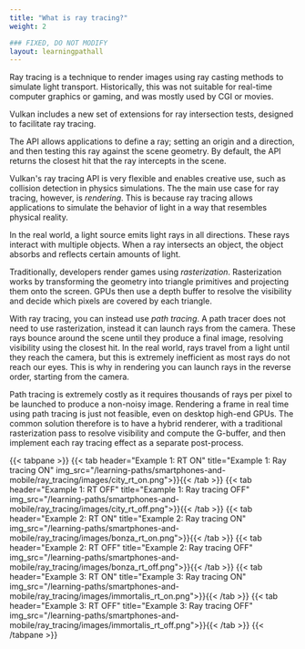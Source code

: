 ```yaml
---
title: "What is ray tracing?"
weight: 2

### FIXED, DO NOT MODIFY
layout: learningpathall
---
```


Ray tracing is a technique to render images using ray casting methods to simulate light transport. Historically, this was not suitable for real-time computer graphics or gaming, and was mostly used by CGI or movies.

Vulkan includes a new set of extensions for ray intersection tests, designed to facilitate ray tracing.

The API allows applications to define a ray; setting an origin and a direction, and then testing this ray against the scene geometry. By default, the API returns the closest hit that the ray intercepts in the scene.

Vulkan's ray tracing API is very flexible and enables creative use, such as collision detection in physics simulations. The the main use case for ray tracing, however, is *rendering*. This is because ray tracing allows applications to simulate the behavior of light in a way that resembles physical reality.

In the real world, a light source emits light rays in all directions. These rays interact with multiple objects. When a ray intersects an object, the object absorbs and reflects certain amounts of light.

Traditionally, developers render games using *rasterization*. Rasterization works by transforming the geometry into triangle primitives and projecting them onto the screen. GPUs then use a depth buffer to resolve the visibility and decide which pixels are covered by each triangle.

With ray tracing, you can instead use *path tracing*. A path tracer does not need to use rasterization, instead it can launch rays from the camera. These rays bounce around the scene until they produce a final image, resolving visibility using the closest hit. In the real world, rays travel from a light until they reach the camera, but this is extremely inefficient as most rays do not reach our eyes. This is why in rendering you can launch rays in the reverse order, starting from the camera.

Path tracing is extremely costly as it requires thousands of rays per pixel to be launched to produce a non-noisy image. Rendering a frame in real time using path tracing is just not feasible, even on desktop high-end GPUs. The common solution therefore is to have a hybrid renderer, with a traditional rasterization pass to resolve visibility and compute the G-buffer, and then implement each ray tracing effect as a separate post-process.

{{< tabpane >}}
  {{< tab header="Example 1: RT ON" title="Example 1: Ray tracing ON" img_src="/learning-paths/smartphones-and-mobile/ray_tracing/images/city_rt_on.png">}}{{< /tab >}}
  {{< tab header="Example 1: RT OFF" title="Example 1: Ray tracing OFF" img_src="/learning-paths/smartphones-and-mobile/ray_tracing/images/city_rt_off.png">}}{{< /tab >}}
  {{< tab header="Example 2: RT ON" title="Example 2: Ray tracing ON" img_src="/learning-paths/smartphones-and-mobile/ray_tracing/images/bonza_rt_on.png">}}{{< /tab >}}
  {{< tab header="Example 2: RT OFF" title="Example 2: Ray tracing OFF" img_src="/learning-paths/smartphones-and-mobile/ray_tracing/images/bonza_rt_off.png">}}{{< /tab >}}
  {{< tab header="Example 3: RT ON" title="Example 3: Ray tracing ON" img_src="/learning-paths/smartphones-and-mobile/ray_tracing/images/immortalis_rt_on.png">}}{{< /tab >}}
  {{< tab header="Example 3: RT OFF" title="Example 3: Ray tracing OFF" img_src="/learning-paths/smartphones-and-mobile/ray_tracing/images/immortalis_rt_off.png">}}{{< /tab >}}
{{< /tabpane >}}